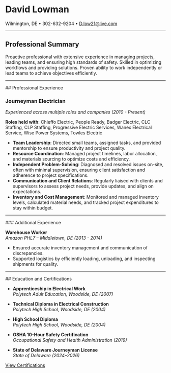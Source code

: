 <div class="header-bar"></div>
<link rel="stylesheet" type="text/css" media="all" href="./style.css" />


# David Lowman  
Wilmington, DE • 302-632-9204 • [D.low21@live.com](mailto:D.low21@live.com)  

---

## Professional Summary

Proactive professional with extensive experience in managing projects, leading teams, and ensuring high standards of safety. Skilled in optimizing workflows and providing solutions. Proven ability to work independently or lead teams to achieve objectives efficiently.

---

<div class="professional-experience">
## Professional Experience

### Journeyman Electrician  
*Experienced across multiple roles and companies (2010 - Present)*

**Roles held with**: Chieffo Electric, People Ready, Badger Electric, CLC Staffing, CLP Staffing, Progressive Electric Services, Wanex Electrical Service, Wise Power Systems, Towles Electric

- **Team Leadership**: Directed small teams, assigned tasks, and provided mentorship to ensure productivity and project quality.
- **Resource Coordination**: Managed project timelines, labor allocation, and materials sourcing to optimize costs and efficiency.
- **Independent Problem-Solving**: Diagnosed and resolved issues on-site, often with minimal supervision, ensuring client satisfaction and adherence to project specifications.
- **Communication and Client Relations**: Regularly liaised with clients and supervisors to assess project needs, provide updates, and align on expectations.
- **Inventory and Cost Management**: Monitored and managed inventory levels, calculated material needs, and tracked project expenditures to stay within budget.
</div>

---

<div class="additional-experience">
### Additional Experience

**Warehouse Worker**  
*Amazon PHL7 – Middletown, DE (2013 - 2014)*  
- Ensured accurate inventory management and communication of discrepancies.
- Supported logistics by efficiently loading, unloading, and inspecting shipments for quality.
</div>

---

<div class="education-section">
## Education and Certifications

- **Apprenticeship in Electrical Work**  
  *Polytech Adult Education, Woodside, DE (2007)*  

- **Technical Diploma in Electrical Construction**  
  *Polytech High School, Woodside, DE (2004)*  

- **High School Diploma**  
  *Polytech High School, Woodside, DE (2004)*  

- **OSHA 10-Hour Safety Certification**  
  *Occupational Safety and Health Administration (2019)*  

- **State of Delaware Journeyman License**  
  *State of Delaware (2024–2026)*  
</div>

[View Certifications](certifications.pdf)
